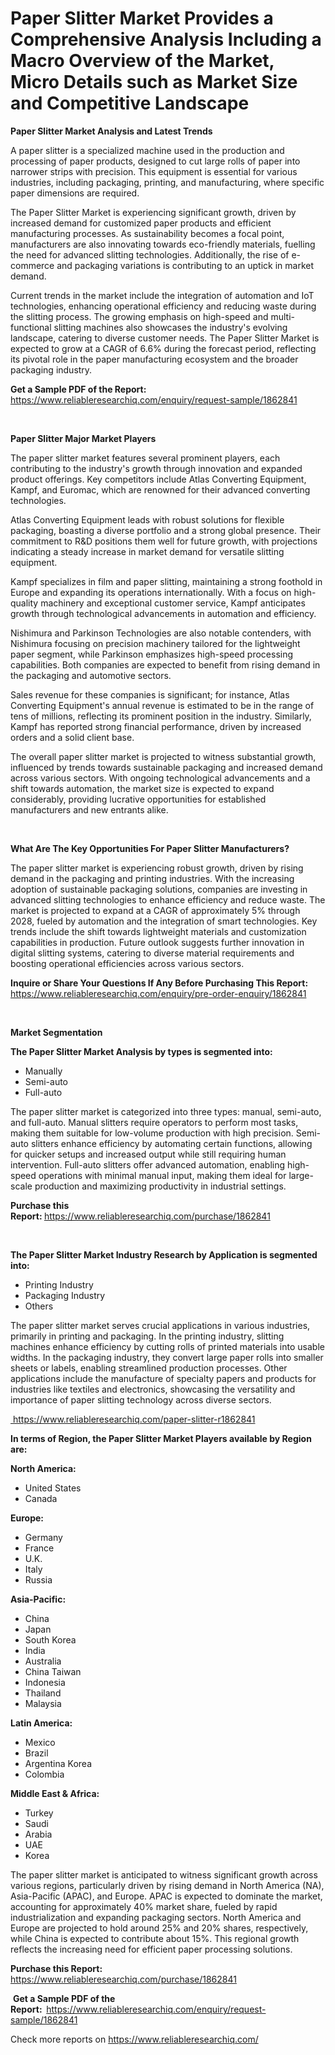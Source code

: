 <p><h1>Paper Slitter Market Provides a Comprehensive Analysis Including a Macro Overview of the Market, Micro Details such as Market Size and Competitive Landscape</h1></p><p><strong>Paper Slitter Market Analysis and Latest Trends</strong></p>
<p><p>A paper slitter is a specialized machine used in the production and processing of paper products, designed to cut large rolls of paper into narrower strips with precision. This equipment is essential for various industries, including packaging, printing, and manufacturing, where specific paper dimensions are required. </p><p>The Paper Slitter Market is experiencing significant growth, driven by increased demand for customized paper products and efficient manufacturing processes. As sustainability becomes a focal point, manufacturers are also innovating towards eco-friendly materials, fuelling the need for advanced slitting technologies. Additionally, the rise of e-commerce and packaging variations is contributing to an uptick in market demand.</p><p>Current trends in the market include the integration of automation and IoT technologies, enhancing operational efficiency and reducing waste during the slitting process. The growing emphasis on high-speed and multi-functional slitting machines also showcases the industry's evolving landscape, catering to diverse customer needs. The Paper Slitter Market is expected to grow at a CAGR of 6.6% during the forecast period, reflecting its pivotal role in the paper manufacturing ecosystem and the broader packaging industry.</p></p>
<p><strong>Get a Sample PDF of the Report:&nbsp;</strong> <a href="https://www.reliableresearchiq.com/enquiry/request-sample/1862841?utm_campaign=2325&utm_medium=2&utm_source=Github&utm_content=ia&utm_term=08042025&utm_id=paper-slitter">https://www.reliableresearchiq.com/enquiry/request-sample/1862841</a></p>
<p>&nbsp;</p>
<p><strong>Paper Slitter Major Market Players</strong></p>
<p><p>The paper slitter market features several prominent players, each contributing to the industry's growth through innovation and expanded product offerings. Key competitors include Atlas Converting Equipment, Kampf, and Euromac, which are renowned for their advanced converting technologies. </p><p>Atlas Converting Equipment leads with robust solutions for flexible packaging, boasting a diverse portfolio and a strong global presence. Their commitment to R&D positions them well for future growth, with projections indicating a steady increase in market demand for versatile slitting equipment.</p><p>Kampf specializes in film and paper slitting, maintaining a strong foothold in Europe and expanding its operations internationally. With a focus on high-quality machinery and exceptional customer service, Kampf anticipates growth through technological advancements in automation and efficiency.</p><p>Nishimura and Parkinson Technologies are also notable contenders, with Nishimura focusing on precision machinery tailored for the lightweight paper segment, while Parkinson emphasizes high-speed processing capabilities. Both companies are expected to benefit from rising demand in the packaging and automotive sectors.</p><p>Sales revenue for these companies is significant; for instance, Atlas Converting Equipment's annual revenue is estimated to be in the range of tens of millions, reflecting its prominent position in the industry. Similarly, Kampf has reported strong financial performance, driven by increased orders and a solid client base.</p><p>The overall paper slitter market is projected to witness substantial growth, influenced by trends towards sustainable packaging and increased demand across various sectors. With ongoing technological advancements and a shift towards automation, the market size is expected to expand considerably, providing lucrative opportunities for established manufacturers and new entrants alike.</p></p>
<p>&nbsp;</p>
<p><strong>What Are The Key Opportunities For Paper Slitter Manufacturers?</strong></p>
<p><p>The paper slitter market is experiencing robust growth, driven by rising demand in the packaging and printing industries. With the increasing adoption of sustainable packaging solutions, companies are investing in advanced slitting technologies to enhance efficiency and reduce waste. The market is projected to expand at a CAGR of approximately 5% through 2028, fueled by automation and the integration of smart technologies. Key trends include the shift towards lightweight materials and customization capabilities in production. Future outlook suggests further innovation in digital slitting systems, catering to diverse material requirements and boosting operational efficiencies across various sectors.</p></p>
<p><strong>Inquire or Share Your Questions If Any Before Purchasing This Report:</strong> <a href="https://www.reliableresearchiq.com/enquiry/pre-order-enquiry/1862841?utm_campaign=2325&utm_medium=2&utm_source=Github&utm_content=ia&utm_term=08042025&utm_id=paper-slitter">https://www.reliableresearchiq.com/enquiry/pre-order-enquiry/1862841</a></p>
<p>&nbsp;</p>
<p><strong>Market Segmentation</strong></p>
<p><strong>The Paper Slitter Market Analysis by types is segmented into:</strong></p>
<p><ul><li>Manually</li><li>Semi-auto</li><li>Full-auto</li></ul></p>
<p><p>The paper slitter market is categorized into three types: manual, semi-auto, and full-auto. Manual slitters require operators to perform most tasks, making them suitable for low-volume production with high precision. Semi-auto slitters enhance efficiency by automating certain functions, allowing for quicker setups and increased output while still requiring human intervention. Full-auto slitters offer advanced automation, enabling high-speed operations with minimal manual input, making them ideal for large-scale production and maximizing productivity in industrial settings.</p></p>
<p><strong>Purchase this Report:&nbsp;</strong><a href="https://www.reliableresearchiq.com/purchase/1862841?utm_campaign=2325&utm_medium=2&utm_source=Github&utm_content=ia&utm_term=08042025&utm_id=paper-slitter">https://www.reliableresearchiq.com/purchase/1862841</a></p>
<p>&nbsp;</p>
<p><strong>The Paper Slitter Market Industry Research by Application is segmented into:</strong></p>
<p><ul><li>Printing Industry</li><li>Packaging Industry</li><li>Others</li></ul></p>
<p><p>The paper slitter market serves crucial applications in various industries, primarily in printing and packaging. In the printing industry, slitting machines enhance efficiency by cutting rolls of printed materials into usable widths. In the packaging industry, they convert large paper rolls into smaller sheets or labels, enabling streamlined production processes. Other applications include the manufacture of specialty papers and products for industries like textiles and electronics, showcasing the versatility and importance of paper slitting technology across diverse sectors.</p></p>
<p><a href="https://www.reliableresearchiq.com/paper-slitter-r1862841?utm_campaign=2325&utm_medium=2&utm_source=Github&utm_content=ia&utm_term=08042025&utm_id=paper-slitter">&nbsp;https://www.reliableresearchiq.com/paper-slitter-r1862841</a></p>
<p><strong>In terms of Region, the Paper Slitter Market Players available by Region are:</strong></p>
<p>
    <p> <strong> North America: </strong>
        <ul>
            <li>United States</li>
            <li>Canada</li>
        </ul>
        </p> 
    <p> <strong> Europe: </strong>
        <ul>
            <li>Germany</li>
            <li>France</li>
            <li>U.K.</li>
            <li>Italy</li>
            <li>Russia</li>
        </ul>
        </p> 
    <p> <strong> Asia-Pacific: </strong>
        <ul>
            <li>China</li>
            <li>Japan</li>
            <li>South Korea</li>
            <li>India</li>
            <li>Australia</li>
            <li>China Taiwan</li>
            <li>Indonesia</li>
            <li>Thailand</li>
            <li>Malaysia</li>
        </ul>
        </p> 
    <p> <strong> Latin America: </strong>
        <ul>
            <li>Mexico</li>
            <li>Brazil</li>
            <li>Argentina Korea</li>
            <li>Colombia</li>
        </ul>
        </p> 
    <p> <strong> Middle East & Africa: </strong>
        <ul>
            <li>Turkey</li>
            <li>Saudi</li>
            <li>Arabia</li>
            <li>UAE</li>
            <li>Korea</li>
        </ul>
    </p>
    </p>
<p><p>The paper slitter market is anticipated to witness significant growth across various regions, particularly driven by rising demand in North America (NA), Asia-Pacific (APAC), and Europe. APAC is expected to dominate the market, accounting for approximately 40% market share, fueled by rapid industrialization and expanding packaging sectors. North America and Europe are projected to hold around 25% and 20% shares, respectively, while China is expected to contribute about 15%. This regional growth reflects the increasing need for efficient paper processing solutions.</p></p>
<p><strong>Purchase this Report: </strong><a href="https://www.reliableresearchiq.com/purchase/1862841?utm_campaign=2325&utm_medium=2&utm_source=Github&utm_content=ia&utm_term=08042025&utm_id=paper-slitter">https://www.reliableresearchiq.com/purchase/1862841</a></p>
<p>&nbsp;<strong>Get a Sample PDF of the Report:&nbsp;&nbsp;</strong><a href="https://www.reliableresearchiq.com/enquiry/request-sample/1862841?utm_campaign=2325&utm_medium=2&utm_source=Github&utm_content=ia&utm_term=08042025&utm_id=paper-slitter">https://www.reliableresearchiq.com/enquiry/request-sample/1862841</a></p>
<p><strong></strong></p>
<p>Check more reports on <a href="https://www.reliableresearchiq.com/?utm_campaign=2325&utm_medium=2&utm_source=Github&utm_content=ia&utm_term=08042025&utm_id=paper-slitter">https://www.reliableresearchiq.com/</a></p>